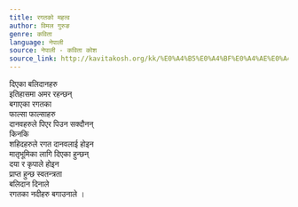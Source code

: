 ```yaml
---
title: रगतको महत्व
author: विमल गुरुङ
genre: कविता
language: नेपाली
source: नेपाली - कविता कोश
source_link: http://kavitakosh.org/kk/%E0%A4%B5%E0%A4%BF%E0%A4%AE%E0%A4%B2_%E0%A4%97%E0%A5%81%E0%A4%B0%E0%A5%81%E0%A4%99
---
```


दिएका बलिदानहरु  
इतिहासमा अमर रहन्छन्  
बगाएका रगतका  
फाल्सा फाल्साहरु  
दानवहरुले पिएर पिउन सक्दौनन्  
किनकि  
शहिदहरुले रगत दानवलाई होइन  
मातृभूमिका लागि दिएका हुन्छन्  
दया र कृपाले होइन  
प्राप्त हुन्छ स्वतन्त्रता  
बलिदान दिनाले  
रगतका नदीहरु बगाउनाले ।
